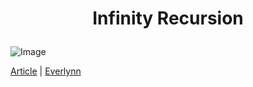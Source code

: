 # <p align="center">Infinity Recursion


![Image](https://i.postimg.cc/FsdYcZmT/56020459-10669711-The-website-of-defunct-hacker-gang-Recursion-Team-also-known-as-m-7-1648671593311.png)
        <p>

[Article](https://www.dailymail.co.uk/news/article-10669711/Child-hackers-tricked-Apple-Meta-handing-subscriber-data.html) |
[Everlynn](https://guns.lol/everlynn)
